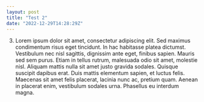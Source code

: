 ```yaml
---
layout: post
title: "Test 2"
date: "2022-12-29T14:28:29Z"
---
```

3. Lorem ipsum dolor sit amet, consectetur adipiscing elit. Sed maximus condimentum risus eget tincidunt. In hac habitasse platea dictumst. Vestibulum nec nisl sagittis, dignissim ante eget, finibus sapien. Mauris sed sem purus. Etiam in tellus rutrum, malesuada odio sit amet, molestie nisl. Aliquam mattis nulla sit amet justo gravida sodales. Quisque suscipit dapibus erat. Duis mattis elementum sapien, et luctus felis. Maecenas sit amet felis placerat, lacinia nunc ac, pretium quam. Aenean in placerat enim, vestibulum sodales urna. Phasellus eu interdum magna.
